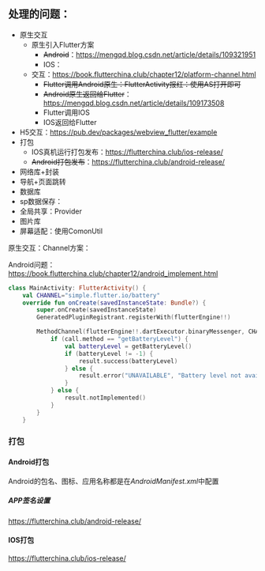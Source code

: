 ## 处理的问题：

* 原生交互
  * 原生引入Flutter方案
    * ~~Android~~：https://mengqd.blog.csdn.net/article/details/109321951
    * IOS：
  * 交互：https://book.flutterchina.club/chapter12/platform-channel.html
    * ~~Flutter调用Android原生：FlutterActivity报红：使用AS打开即可~~
    * ~~Android原生返回给Flutter~~：https://mengqd.blog.csdn.net/article/details/109173508
    * Flutter调用IOS
    * IOS返回给Flutter
* H5交互：https://pub.dev/packages/webview_flutter/example
* 打包
  * IOS真机运行打包发布：https://flutterchina.club/ios-release/
  * ~~Android打包发布~~：https://flutterchina.club/android-release/
* 网络库+封装
* 导航+页面跳转
* 数据库
* sp数据保存：
* 全局共享：Provider
* 图片库
* 屏幕适配：使用ComonUtil



原生交互：Channel方案：

Android问题：https://book.flutterchina.club/chapter12/android_implement.html

```kotlin
class MainActivity: FlutterActivity() {
    val CHANNEL="simple.flutter.io/battery"
    override fun onCreate(savedInstanceState: Bundle?) {
        super.onCreate(savedInstanceState)
        GeneratedPluginRegistrant.registerWith(flutterEngine!!)

        MethodChannel(flutterEngine!!.dartExecutor.binaryMessenger, CHANNEL).setMethodCallHandler { call, result ->
            if (call.method == "getBatteryLevel") {
                val batteryLevel = getBatteryLevel()
                if (batteryLevel != -1) {
                    result.success(batteryLevel)
                } else {
                    result.error("UNAVAILABLE", "Battery level not available.", null)
                }
            } else {
                result.notImplemented()
            }
        }
    }
```



### 打包

#### Android打包

Android的包名、图标、应用名称都是在*AndroidManifest.xml*中配置

##### APP签名设置

https://flutterchina.club/android-release/

#### IOS打包

https://flutterchina.club/ios-release/
